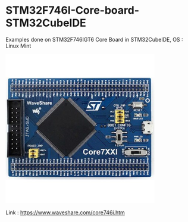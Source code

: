 # STM32F746I-Core-board-STM32CubeIDE
Examples done on STM32F746IGT6 Core Board in STM32CubeIDE, OS : Linux Mint

![](STM32F7_img.jpg)

Link : https://www.waveshare.com/core746i.htm
